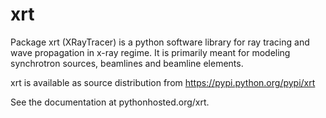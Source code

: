 # xrt
Package xrt (XRayTracer) is a python software library for ray tracing and wave propagation in x-ray regime.
It is primarily meant for modeling synchrotron sources, beamlines and beamline elements.

xrt is available as source distribution from https://pypi.python.org/pypi/xrt

See the documentation at pythonhosted.org/xrt.

